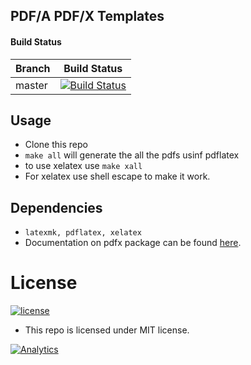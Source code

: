 ## PDF/A PDF/X Templates

#### Build Status
| Branch | Build Status |
| ---    | ---          |
| master   | [![Build Status](https://travis-ci.org/tprasadtp/pdfx-template.svg?branch=master)](https://travis-ci.com/tprasadtp/pdfx-template)|


## Usage
* Clone this repo
* `make all` will generate the all the pdfs usinf pdflatex
* to use xelatex use `make xall`
* For xelatex use shell escape to make it work.

## Dependencies
* `latexmk, pdflatex, xelatex`
* Documentation on pdfx package can be found [here]( ftp://ftp.fu-berlin.de/tex/CTAN/macros/latex/contrib/pdfx/pdfx.pdf).

# License
[![license](https://img.shields.io/github/license/tprasadtp/pdfx-template.svg)](https://github.com/tprasadtp/pdfx-template)
* This repo is licensed under MIT license.

[![Analytics](https://ga-beacon.prasadt.com/UA-101760811-3/github/pdfx-template?flat&useReferer)](https://prasadt.com/google-analytics-beacon)
